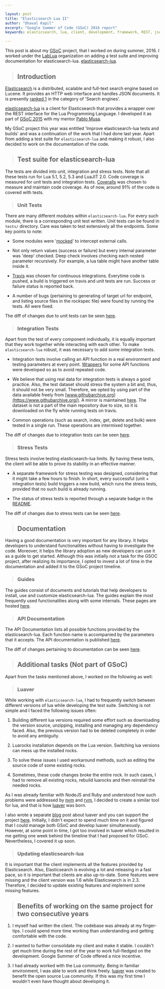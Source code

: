 ```yaml
---

layout: post
title: "Elasticsearch Lua II"
author: "Dhaval Kapil"
excerpt: "Google Summer of Code (GSoC) 2016 report"
keywords: elasticsearch, lua, client, development, framework, REST, json, gsoc, google summer of code, open source

---
```


This post is about my [GSoC](https://summerofcode.withgoogle.com/projects/#5987313834262528) project, that I worked on during summer, 2016. I worked under the [LabLua](http://www.lua.inf.puc-rio.br) organization on adding a test suite and improving documentation for elasticsearch-lua. [elasticsearch-lua](https://github.com/DhavalKapil/elasticsearch-lua).

> ## Introduction

[Elasticsearch](https://www.elastic.co/products/elasticsearch) is a distributed, scalable and full-text search engine based on Lucene. It provides an HTTP web interface and handles JSON documents. It is presently [ranked 1](http://db-engines.com/en/ranking/search+engine) in the category of 'Search engines'.

[elasticsearch-lua](https://github.com/DhavalKapil/elasticsearch-lua) is a client for Elasticsearch that provides a wrapper over the REST interface for the Lua Programming Language. I developed it as part of [GSoC 2015](https://www.google-melange.com/archive/gsoc/2015/orgs/lablua/projects/dhavalkapil.html) with my mentor [Pablo Musa](https://github.com/pmusa).

My GSoC project this year was entitled 'Improve elasticsearch-lua tests and builds' and was a continuation of the work that I had done last year. Apart from adding a test suite for `elasticsearch-lua` and making it robust, I also decided to work on the documentation of the code.

> ## Test suite for elasticsearch-lua

The tests are divided into unit, integration and stress tests. Note that all these tests run for Lua 5.1, 5.2, 5.3 and LuaJIT 2.0. Code coverage is measured for unit tests and integration tests. [Coveralls](https://coveralls.io/github/DhavalKapil/elasticsearch-lua) was chosen to measure and maintain code coverage. As of now, around 91% of the code is covered with tests.

> ### Unit Tests

There are many different modules within `elasticsearch-lua`. For every such module, there is a corresponding unit test written. Unit tests can be found in `tests/` directory. Care was taken to test extensively all the endpoints. Some key points to note:

* Some modules were '[mocked](http://stackoverflow.com/questions/2665812/what-is-mocking)' to intercept external calls.

* Not only return values (success or failure) but every internal parameter was 'deep' checked. Deep check involves checking each nested parameter recursively. For example, a lua table might have another table inside it.

* [Travis](https://travis-ci.org/DhavalKapil/elasticsearch-lua) was chosen for continuous integrations. Everytime code is pushed, a build is triggered on travis and unit tests are run. Success or failure status is reported back.

* A number of bugs (pertaining to generating of target url for endpoint, and listing source files in the rockspec file) were found by running the tests. All were fixed.

The diff of changes due to unit tests can be seen [here](https://github.com/dhavalkapil/elasticsearch-lua/compare/5bab5d0a73ecee82db6f64584a0cc38176e3d216...dhavalkapil:61220c1625253e8d72a3e2e1cc108e7b5db01af4).

> ### Integration Tests

Apart from the test of every component individually, it is equally important that they work together while interacting with each other. To make `elasticsearch-lua` robust, it was necessary to add some integration tests.

* Integration tests involve calling an API function in a real environment and testing parameters at every point. [Wrappers](https://github.com/DhavalKapil/elasticsearch-lua/blob/master/tests/lib/operations.lua) for some API functions were developed so as to avoid repeated code.

* We believe that using real data for integration tests is always a good practice. Also, the test dataset should stress the system a bit and, thus, it should not be very small. Therefore, we opted by using part of the data available freely from [www.githubarchive.org](https://www.githubarchive.org/). A mirror is maintained [here](https://dhavalkapil.com/elasticsearch-test-dataset/dataset/2015-01-01-15.json.gz). The dataset is not a part of the main repository due to  size, so it is downloaded on the fly while running tests on travis.

* Common operations (such as search, index, get, delete and bulk) were tested in a single run. These operations are intermixed together.

The diff of changes due to integration tests can be seen [here](https://github.com/dhavalkapil/elasticsearch-lua/compare/8216f944d45e5b1da2710716b6b9eb980330f432...dhavalkapil:822990f5878094fad2db5e3519b96036b6afb32b).

> ### Stress Tests

Stress tests involve testing elasticsearch-lua limits. By having these tests, the client will be able to prove its stability in an effective manner.

* A separate framework for stress testing was designed, considering that it might take a few hours to finish. In short, every successful (unit + integration tests) build triggers a new build, which runs the stress tests, provided that no such build is already running.

* The status of stress tests is reported through a separate badge in the [README](https://github.com/dhavalkapil/elasticsearch-lua).

The diff of changes due to stress tests can be seen [here](https://github.com/dhavalkapil/elasticsearch-lua/compare/768e4bee6e26f7f5ca902b21314b9d60947d7873...dhavalkapil:e59f095896c43f8f419bc1847c53d47c3824fa12).

> ## Documentation

Having a good documentation is very important for any library. It helps developers to understand functionalities without having to investigate the code. Moreover, it helps the library adoption as new developers can use it as a guide to get started. Although this was initially not a task for the GSOC project, after realizing its importance, I opted to invest a lot of time in the documentation and added it to the GSoC project timeline.

> ### Guides

The guides consist of documents and tutorials that help developers to install, use and customize elasticsearch-lua. The guides explain the most frequently used functionalities along with some internals. These pages are hosted [here](http://elasticsearch-lua.readthedocs.io/en/latest/).

> ### API Documentation

The API Documentation lists all possible functions provided by the elasticsearch-lua. Each function name is accompanied by the parameters that it accepts. The API documentation is published [here](https://dhavalkapil.com/elasticsearch-lua/docs/).

The diff of changes pertaining to documentation can be seen [here](https://github.com/dhavalkapil/elasticsearch-lua/compare/04d33706890a64c4247ad73e1430fad6f8b8d681...dhavalkapil:9fa3d1a7cde5fa357b6c54e69cae2a0ba6c8d0d9).

> ## Additional tasks (Not part of GSoC)

Apart from the tasks mentioned above, I worked on the following as well:

> ### Luaver

While working with `elasticsearch-lua`, I had to frequently switch between different versions of lua while developing the test suite. Switching is not simple and I faced the following issues often:

1. Building different lua versions required some effort such as downloading the version source, unzipping, installing and managing any dependency faced. Also, the previous version had to be deleted completely in order to avoid any ambiguity.

2. Luarocks installation depends on the Lua version. Switching lua versions can mess up the installed rocks.

3. To solve these issues I used workaround methods, such as editing the source code of some existing rocks.

4. Sometimes, these code changes broke the entire rock. In such cases, I had to remove all existing rocks, rebuild luarocks and then reinstall the needed rocks.

As I was already familiar with NodeJS and Ruby and understood how such problems were addressed by [nvm](https://github.com/creationix/nvm) and [rvm](https://github.com/rvm/rvm), I decided to create a similar tool for lua, and that is how [luaver](https://dhavalkapil.com/luaver) was born.

I also wrote a separate [blog](/blogs/Lua-Version-Manager) post about luaver and you can support the project [here](https://gratipay.com/luaver/). Initially, I didn't expect to spend much time on it and figured that I could manage both GSoC and develop luaver simultaneously. However, at some point in time, I got too involved in luaver which resulted in me getting one week behind the timeline that I had proposed for GSoC. Nevertheless, I covered it up soon.

> ### Updating elasticsearch-lua

It is important that the client implements all the features provided by Elasticsearch. Also, Elasticsearch is evolving a lot and releasing in a fast pace, so it is important that clients are also up-to-date. Some features were missing and the client version was 1.6 while Elasticsearch is in 2.3. Therefore, I decided to update existing features and implement some missing features.

> ## Benefits of working on the same project for two consecutive years

1. I myself had written the client. The codebase was already at my finger-tips. I could spend more time working than understanding and getting comfortable with the code.

2. I wanted to further consolidate my client and make it stable. I couldn't get much time during the rest of the year to work full-fledged on the development. Google Summer of Code offered a nice incentive.

3. I had already worked with the Lua community. Being in familiar environment, I was able to work and think freely. [luaver](https://dhavalkapil.com/luaver) was created to benefit the open source Lua community. If this was my first time I wouldn't even have thought about developing it.

